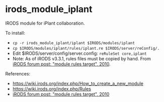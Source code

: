 # irods_module_iplant

IRODS module for iPlant collaboration.

To install:
- ```cp -r irods_module_iplant/iplant $IRODS/modules/iplant```
- ```cp $IRODS/modules/iplant/rules/iplant.re $IRODS/server/reConfig/.```
- Edit $IRODS/server/config/server.config: ```reRuleSet core,iplant```
- Note: As of iRODS v3.3.1, rules files must be copied by hand. From [iRODS forum post: "module rules target", 2010](https://groups.google.com/forum/#!searchin/irod-chat/module$20rules/irod-chat/gaBSUd0QyiQ/ECKUNLPF5ooJ).

References:
- https://wiki.irods.org/index.php/How_to_create_a_new_module
- https://wiki.irods.org/index.php/Rules
- [iRODS forum post: "module rules target", 2010](https://groups.google.com/forum/#!searchin/irod-chat/module$20rules/irod-chat/gaBSUd0QyiQ/ECKUNLPF5ooJ)

